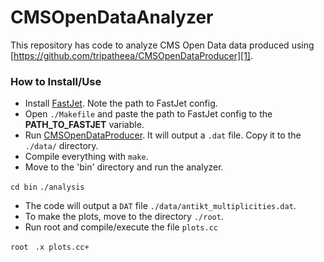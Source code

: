 # CMSOpenDataAnalyzer

This repository has code to analyze CMS Open Data data produced using [https://github.com/tripatheea/CMSOpenDataProducer][1].

### How to Install/Use
 - Install [FastJet][2]. Note the path to FastJet config. 
 - Open `./Makefile` and paste the path to FastJet config to the **PATH\_TO\_FASTJET** variable.
 - Run [CMSOpenDataProducer][3]. It will output a `.dat` file. Copy it to the `./data/` directory.
 - Compile everything with `make`.
 - Move to the 'bin' directory and run the analyzer.

  ``cd bin``
   ``./analysis``

 - The code will output a `DAT` file `./data/antikt_multiplicities.dat`.
 - To make the plots, move to the directory `./root`.
 - Run root and compile/execute the file `plots.cc`

  ``root ``
  ``.x plots.cc+`` 

[1]: https://github.com/tripatheea/CMSOpenDataProducer
  [2]: http://www.fastjet.fr/
  [3]: https://github.com/tripatheea/CMSOpenDataProducer
